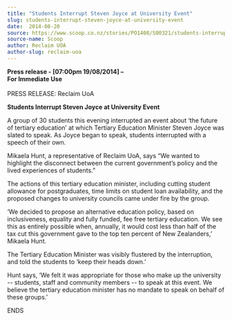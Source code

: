 ```yaml
---
title: "Students Interrupt Steven Joyce at University Event"
slug: students-interrupt-steven-joyce-at-university-event
date:  2014-08-20
source: https://www.scoop.co.nz/stories/PO1408/S00321/students-interrupt-steven-joyce-at-university-event.htm
source-name: Scoop
author: Reclaim UOA
author-slug: reclaim-uoa
---
```


<p><strong>Press release - [07:00pm 19/08/2014] –
</strong><br><strong>For Immediate
Use</strong><br><strong></strong><br>PRESS RELEASE: Reclaim
UoA</p>

<p><strong>Students Interrupt Steven Joyce at University
Event</strong></p>

<p>A group of 30 students this evening
interrupted an event about ‘the future of tertiary
education’ at which Tertiary Education Minister Steven
Joyce was slated to speak. As Joyce began to speak, students
interrupted with a speech of their own.<p>

<p>Mikaela Hunt, a
representative of Reclaim UoA, says “We wanted to
highlight the disconnect between the current government’s
policy and the lived experiences of students.”<p>

<p>The
actions of this tertiary education minister, including
cutting student allowance for postgraduates, time limits on
student loan availability, and the proposed changes to
university councils came under fire by the group.</p>

<p>‘We
decided to propose an alternative education policy, based on
inclusiveness, equality and fully funded, fee free tertiary
education. We see this as entirely possible when, annually,
it would cost less than half of the tax cut this government
gave to the top ten percent of New Zealanders,’ Mikaela
Hunt.</p>

<p>The Tertiary Education Minister was visibly
flustered by the interruption, and told the students to
‘keep their heads down.’<p>

<p>Hunt says, ‘We felt it was
appropriate for those who make up the university --
students, staff and community members -- to speak at this
event. We believe the tertiary education minister has no
mandate to speak on behalf of these
groups.’</p>

<p>ENDS<br><p>




<!--


